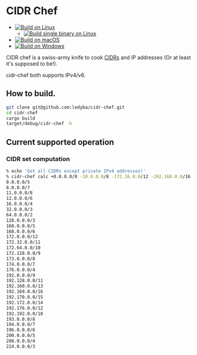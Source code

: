 # CIDR Chef

 - [![Build on Linux](https://github.com/ledyba/cidr-chef/workflows/Build%20on%20Linux/badge.svg)](https://github.com/ledyba/cidr-chef/actions?query=workflow%3A%22Build+on+Linux%22)
   - [![Build single binary on Linux](https://github.com/ledyba/cidr-chef/workflows/Build%20single%20binary%20on%20Linux/badge.svg)](https://github.com/ledyba/cidr-chef/actions?query=workflow%3A%22Build+single+binary+on+Linux%22)
 - [![Build on macOS](https://github.com/ledyba/cidr-chef/workflows/Build%20on%20macOS/badge.svg)](https://github.com/ledyba/cidr-chef/actions?query=workflow%3A%22Build+on+macOS%22)
 - [![Build on Windows](https://github.com/ledyba/cidr-chef/workflows/Build%20on%20Windows/badge.svg)](https://github.com/ledyba/cidr-chef/actions?query=workflow%3A%22Build+on+Windows%22)


CIDR chef is a swiss-army knife to cook [CIDRs](https://en.wikipedia.org/wiki/Classless_Inter-Domain_Routing) and IP addresses (Or at least it's supposed to be!).

cidr-chef both supports IPv4/v6.

## How to build.

```bash
git clone git@github.com:ledyba/cidr-chef.git
cd cidr-chef
cargo build
target/debug/cidr-chef -h
```

## Current supported operation

### CIDR set computation

```bash
% echo 'Get all CIDRs except private IPv4 addresses!'
% cidr-chef calc +0.0.0.0/0 -10.0.0.0/8 -172.16.0.0/12 -192.168.0.0/16
0.0.0.0/5
8.0.0.0/7
11.0.0.0/8
12.0.0.0/6
16.0.0.0/4
32.0.0.0/3
64.0.0.0/2
128.0.0.0/3
160.0.0.0/5
168.0.0.0/6
172.0.0.0/12
172.32.0.0/11
172.64.0.0/10
172.128.0.0/9
173.0.0.0/8
174.0.0.0/7
176.0.0.0/4
192.0.0.0/9
192.128.0.0/11
192.160.0.0/13
192.169.0.0/16
192.170.0.0/15
192.172.0.0/14
192.176.0.0/12
192.192.0.0/10
193.0.0.0/8
194.0.0.0/7
196.0.0.0/6
200.0.0.0/5
208.0.0.0/4
224.0.0.0/3
```